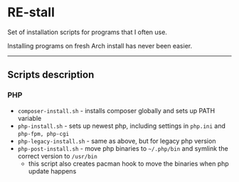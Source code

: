 # RE-stall

Set of installation scripts for programs that I often use.

Installing programs on fresh Arch install has never been easier.

---

## Scripts description

### PHP

- `composer-install.sh` - installs composer globally and sets up PATH variable
- `php-install.sh` - sets up newest php, including settings in `php.ini` and `php-fpm, php-cgi`
- `php-legacy-install.sh` - same as above, but for legacy php version
- `php-post-install.sh` - move php binaries to `~/.php/bin` and symlink the correct version to `/usr/bin`
    - this script also creates pacman hook to move the binaries when php update happens
